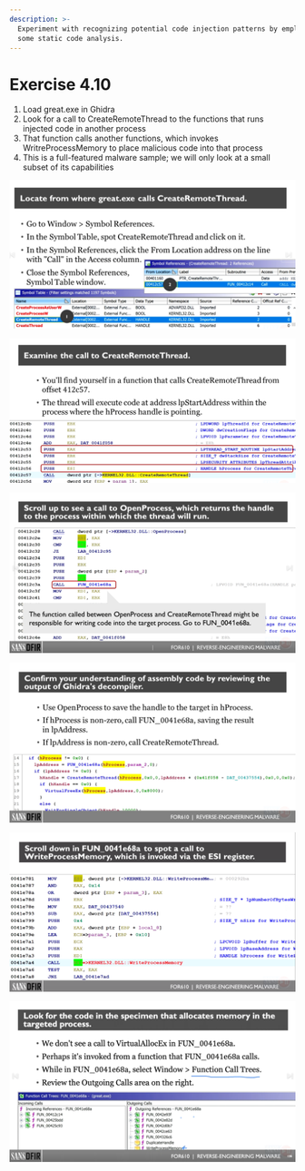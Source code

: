 ```yaml
---
description: >-
  Experiment with recognizing potential code injection patterns by employing
  some static code analysis.
---
```


# Exercise 4.10



1. Load great.exe in Ghidra
2. Look for a call to CreateRemoteThread to the functions that runs injected code in another process
3. That function calls another functions, which invokes WritreProcessMemory to place malicious code into that process
4. This is a full-featured malware sample; we will only look at a small subset of its capabilities



![](<../../../.gitbook/assets/image (2).png>)

![](<../../../.gitbook/assets/image (3).png>)

![](<../../../.gitbook/assets/image (4).png>)

![](<../../../.gitbook/assets/image (5).png>)

![](<../../../.gitbook/assets/image (6).png>)

![](<../../../.gitbook/assets/image (7).png>)

